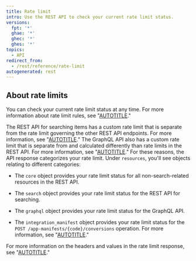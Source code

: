 ```yaml
---
title: Rate limit
intro: Use the REST API to check your current rate limit status.
versions:
  fpt: '*'
  ghae: '*'
  ghec: '*'
  ghes: '*'
topics:
  - API
redirect_from:
  - /rest/reference/rate-limit
autogenerated: rest
---
```


## About rate limits

You can check your current rate limit status at any time. For more information about rate limit rules, see "[AUTOTITLE](/rest/overview/resources-in-the-rest-api#rate-limiting)." 

The REST API for searching items has a custom rate limit that is separate from the rate limit governing the other REST API endpoints. For more information, see "[AUTOTITLE](/rest/search)." The GraphQL API also has a custom rate limit that is separate from and calculated differently than rate limits in the REST API. For more information, see "[AUTOTITLE](/graphql/overview/resource-limitations#rate-limit)." For these reasons, the API response categorizes your rate limit. Under `resources`, you'll see objects relating to different categories:

* The `core` object provides your rate limit status for all non-search-related resources in the REST API.

* The `search` object provides your rate limit status for the REST API for searching.

* The `graphql` object provides your rate limit status for the GraphQL API.

* The `integration_manifest` object provides your rate limit status for the `POST /app-manifests/{code}/conversions` operation. For more information, see "[AUTOTITLE](/apps/creating-github-apps/creating-github-apps/creating-a-github-app-from-a-manifest#3-you-exchange-the-temporary-code-to-retrieve-the-app-configuration)."

For more information on the headers and values in the rate limit response, see "[AUTOTITLE](/rest/overview/resources-in-the-rest-api#rate-limit-http-headers)."


<!-- Content after this section is automatically generated -->
